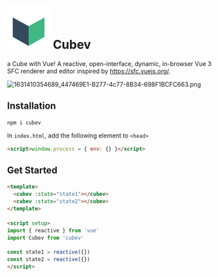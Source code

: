 # ![](https://raw.githubusercontent.com/yzITI/cubev/main/src/assets/logo.svg) Cubev

a Cube with Vue! A reactive, open-interface, dynamic, in-browser Vue 3 SFC renderer and editor inspired by <https://sfc.vuejs.org/>.

![1631410354689_447469E1-B277-4c77-8B34-698F1BCFC663.png](https://i.loli.net/2021/09/12/lO67XWSwibBH2uR.png)

## Installation

```
npm i cubev
```

In `index.html`, add the following element to `<head>`
```html
<script>window.process = { env: {} }</script>
```

## Get Started

```html
<template>
  <cubev :state="state1"></cubev>
  <cubev :state="state2"></cubev>
</template>

<script setup>
import { reactive } from 'vue'
import Cubev from 'cubev'

const state1 = reactive({})
const state2 = reactive({})
</script>
```
